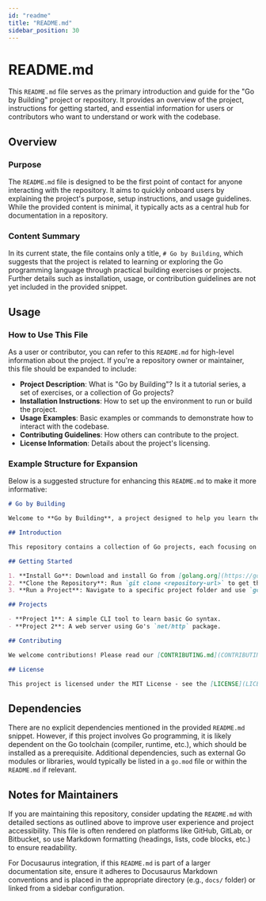 ```yaml
---
id: "readme"
title: "README.md"
sidebar_position: 30
---
```


# README.md

This `README.md` file serves as the primary introduction and guide for the "Go by Building" project or repository. It provides an overview of the project, instructions for getting started, and essential information for users or contributors who want to understand or work with the codebase.

## Overview

### Purpose

The `README.md` file is designed to be the first point of contact for anyone interacting with the repository. It aims to quickly onboard users by explaining the project's purpose, setup instructions, and usage guidelines. While the provided content is minimal, it typically acts as a central hub for documentation in a repository.

### Content Summary

In its current state, the file contains only a title, `# Go by Building`, which suggests that the project is related to learning or exploring the Go programming language through practical building exercises or projects. Further details such as installation, usage, or contribution guidelines are not yet included in the provided snippet.

## Usage

### How to Use This File

As a user or contributor, you can refer to this `README.md` for high-level information about the project. If you're a repository owner or maintainer, this file should be expanded to include:

- **Project Description**: What is "Go by Building"? Is it a tutorial series, a set of exercises, or a collection of Go projects?
- **Installation Instructions**: How to set up the environment to run or build the project.
- **Usage Examples**: Basic examples or commands to demonstrate how to interact with the codebase.
- **Contributing Guidelines**: How others can contribute to the project.
- **License Information**: Details about the project's licensing.

### Example Structure for Expansion

Below is a suggested structure for enhancing this `README.md` to make it more informative:

```markdown
# Go by Building

Welcome to **Go by Building**, a project designed to help you learn the Go programming language by building real-world applications and tools.

## Introduction

This repository contains a collection of Go projects, each focusing on different aspects of the language, from basic syntax to advanced concurrency patterns.

## Getting Started

1. **Install Go**: Download and install Go from [golang.org](https://golang.org).
2. **Clone the Repository**: Run `git clone <repository-url>` to get the code.
3. **Run a Project**: Navigate to a specific project folder and use `go run .` to execute it.

## Projects

- **Project 1**: A simple CLI tool to learn basic Go syntax.
- **Project 2**: A web server using Go's `net/http` package.

## Contributing

We welcome contributions! Please read our [CONTRIBUTING.md](CONTRIBUTING.md) for guidelines.

## License

This project is licensed under the MIT License - see the [LICENSE](LICENSE) file for details.
```

## Dependencies

There are no explicit dependencies mentioned in the provided `README.md` snippet. However, if this project involves Go programming, it is likely dependent on the Go toolchain (compiler, runtime, etc.), which should be installed as a prerequisite. Additional dependencies, such as external Go modules or libraries, would typically be listed in a `go.mod` file or within the `README.md` if relevant.

## Notes for Maintainers

If you are maintaining this repository, consider updating the `README.md` with detailed sections as outlined above to improve user experience and project accessibility. This file is often rendered on platforms like GitHub, GitLab, or Bitbucket, so use Markdown formatting (headings, lists, code blocks, etc.) to ensure readability.

For Docusaurus integration, if this `README.md` is part of a larger documentation site, ensure it adheres to Docusaurus Markdown conventions and is placed in the appropriate directory (e.g., `docs/` folder) or linked from a sidebar configuration.
